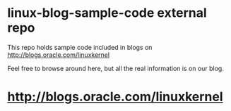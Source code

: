 # linux-blog-sample-code external repo

This repo holds sample code included in blogs on 
http://blogs.oracle.com/linuxkernel

Feel free to browse around here, but all the 
real information is on our blog.

# http://blogs.oracle.com/linuxkernel

